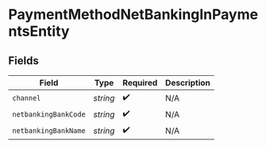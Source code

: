 # PaymentMethodNetBankingInPaymentsEntity


## Fields

| Field                | Type                 | Required             | Description          |
| -------------------- | -------------------- | -------------------- | -------------------- |
| `channel`            | *string*             | :heavy_check_mark:   | N/A                  |
| `netbankingBankCode` | *string*             | :heavy_check_mark:   | N/A                  |
| `netbankingBankName` | *string*             | :heavy_check_mark:   | N/A                  |